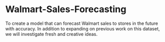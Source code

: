 # Walmart-Sales-Forecasting
To create a model that can forecast Walmart sales to stores in the future with accuracy. In addition to expanding on previous work on this dataset, we will investigate fresh and creative ideas.
